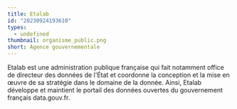 ```yaml
---
title: Etalab
id: "20230924193610"
types:
  - undefined
thumbnail: organisme_public.png
short: Agence gouvernementale
---
```


Etalab est une administration publique française qui fait notamment office de directeur des données de l'État et coordonne la conception et la mise en œuvre de sa stratégie dans le domaine de la donnée. Ainsi, Etalab développe et maintient le portail des données ouvertes du gouvernement français data.gouv.fr.